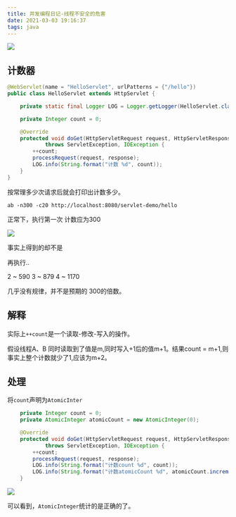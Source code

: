 ```yaml
---
title: 并发编程日记-线程不安全的危害
date: 2021-03-03 19:16:37
tags: java
---
```


![](https://vison-blog.oss-cn-beijing.aliyuncs.com/20210303192545.png)

<!--more-->


## 计数器

```java
@WebServlet(name = "HelloServlet", urlPatterns = {"/hello"})
public class HelloServlet extends HttpServlet {

    private static final Logger LOG = Logger.getLogger(HelloServlet.class.getName());

    private Integer count = 0;

    @Override
    protected void doGet(HttpServletRequest request, HttpServletResponse response)
            throws ServletException, IOException {
        ++count;
        processRequest(request, response);
        LOG.info(String.format("计数 %d", count));
    }
}

```
按常理多少次请求后就会打印出计数多少。


```
ab -n300 -c20 http://localhost:8080/servlet-demo/hello
```

正常下，执行第一次 计数应为300

![](https://vison-blog.oss-cn-beijing.aliyuncs.com/20210303194840.png)

事实上得到的却不是

再执行..

2 ~ 590
3 ~ 879
4 ~ 1170

几乎没有规律，并不是预期的 300的倍数。

## 解释

实际上`++count`是一个读取-修改-写入的操作。

假设线程A、B 同时读取到了值是m,同时写入+1后的值m+1。结果count = m+1,则事实上整个计数就少了1,应该为m+2。


## 处理

将`count`声明为`AtomicInter`

```java
    private Integer count = 0;
    private AtomicInteger atomicCount = new AtomicInteger(0);

    @Override
    protected void doGet(HttpServletRequest request, HttpServletResponse response)
            throws ServletException, IOException {
        ++count;
        processRequest(request, response);
        LOG.info(String.format("计数count %d", count));
        LOG.info(String.format("计数atomicCount %d", atomicCount.incrementAndGet()));
    }
```

![](https://vison-blog.oss-cn-beijing.aliyuncs.com/20210309095018.png)

可以看到，`AtomicInteger`统计的是正确的了。